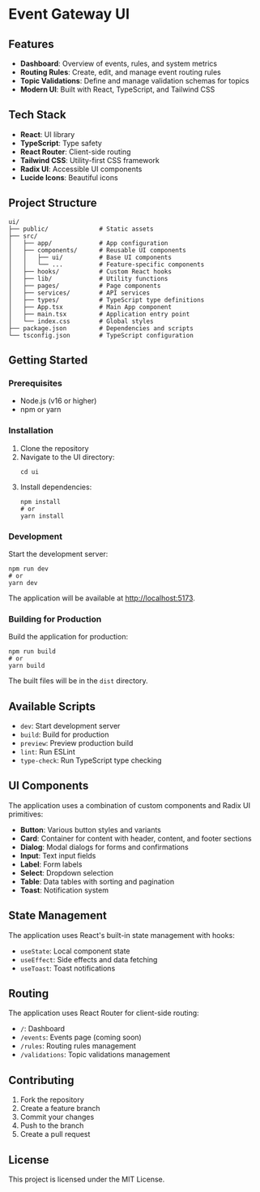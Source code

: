 # Event Gateway UI


## Features

- **Dashboard**: Overview of events, rules, and system metrics
- **Routing Rules**: Create, edit, and manage event routing rules
- **Topic Validations**: Define and manage validation schemas for topics
- **Modern UI**: Built with React, TypeScript, and Tailwind CSS

## Tech Stack

- **React**: UI library
- **TypeScript**: Type safety
- **React Router**: Client-side routing
- **Tailwind CSS**: Utility-first CSS framework
- **Radix UI**: Accessible UI components
- **Lucide Icons**: Beautiful icons

## Project Structure

```
ui/
├── public/              # Static assets
├── src/
│   ├── app/             # App configuration
│   ├── components/      # Reusable UI components
│   │   ├── ui/          # Base UI components
│   │   └── ...          # Feature-specific components
│   ├── hooks/           # Custom React hooks
│   ├── lib/             # Utility functions
│   ├── pages/           # Page components
│   ├── services/        # API services
│   ├── types/           # TypeScript type definitions
│   ├── App.tsx          # Main App component
│   ├── main.tsx         # Application entry point
│   └── index.css        # Global styles
├── package.json         # Dependencies and scripts
└── tsconfig.json        # TypeScript configuration
```

## Getting Started

### Prerequisites

- Node.js (v16 or higher)
- npm or yarn

### Installation

1. Clone the repository
2. Navigate to the UI directory:
   ```
   cd ui
   ```
3. Install dependencies:
   ```
   npm install
   # or
   yarn install
   ```

### Development

Start the development server:

```
npm run dev
# or
yarn dev
```

The application will be available at [http://localhost:5173](http://localhost:5173).

### Building for Production

Build the application for production:

```
npm run build
# or
yarn build
```

The built files will be in the `dist` directory.

## Available Scripts

- `dev`: Start development server
- `build`: Build for production
- `preview`: Preview production build
- `lint`: Run ESLint
- `type-check`: Run TypeScript type checking

## UI Components

The application uses a combination of custom components and Radix UI primitives:

- **Button**: Various button styles and variants
- **Card**: Container for content with header, content, and footer sections
- **Dialog**: Modal dialogs for forms and confirmations
- **Input**: Text input fields
- **Label**: Form labels
- **Select**: Dropdown selection
- **Table**: Data tables with sorting and pagination
- **Toast**: Notification system

## State Management

The application uses React's built-in state management with hooks:

- `useState`: Local component state
- `useEffect`: Side effects and data fetching
- `useToast`: Toast notifications

## Routing

The application uses React Router for client-side routing:

- `/`: Dashboard
- `/events`: Events page (coming soon)
- `/rules`: Routing rules management
- `/validations`: Topic validations management

## Contributing

1. Fork the repository
2. Create a feature branch
3. Commit your changes
4. Push to the branch
5. Create a pull request

## License

This project is licensed under the MIT License.
